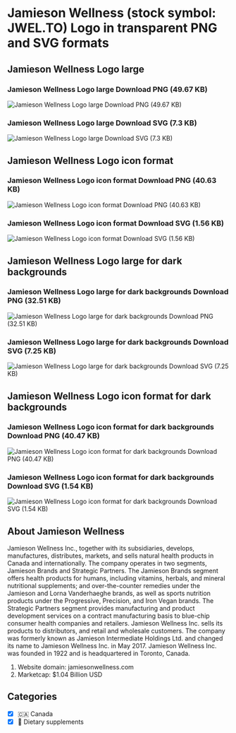 # Jamieson Wellness (stock symbol: JWEL.TO) Logo in transparent PNG and SVG formats

## Jamieson Wellness Logo large

### Jamieson Wellness Logo large Download PNG (49.67 KB)

![Jamieson Wellness Logo large Download PNG (49.67 KB)](/img/orig/JWEL.TO_BIG-fc12cb74.png)

### Jamieson Wellness Logo large Download SVG (7.3 KB)

![Jamieson Wellness Logo large Download SVG (7.3 KB)](/img/orig/JWEL.TO_BIG-f6b97268.svg)

## Jamieson Wellness Logo icon format

### Jamieson Wellness Logo icon format Download PNG (40.63 KB)

![Jamieson Wellness Logo icon format Download PNG (40.63 KB)](/img/orig/JWEL.TO-a4681c19.png)

### Jamieson Wellness Logo icon format Download SVG (1.56 KB)

![Jamieson Wellness Logo icon format Download SVG (1.56 KB)](/img/orig/JWEL.TO-e2a748e2.svg)

## Jamieson Wellness Logo large for dark backgrounds

### Jamieson Wellness Logo large for dark backgrounds Download PNG (32.51 KB)

![Jamieson Wellness Logo large for dark backgrounds Download PNG (32.51 KB)](/img/orig/JWEL.TO_BIG.D-cb12160b.png)

### Jamieson Wellness Logo large for dark backgrounds Download SVG (7.25 KB)

![Jamieson Wellness Logo large for dark backgrounds Download SVG (7.25 KB)](/img/orig/JWEL.TO_BIG.D-3354f4de.svg)

## Jamieson Wellness Logo icon format for dark backgrounds

### Jamieson Wellness Logo icon format for dark backgrounds Download PNG (40.47 KB)

![Jamieson Wellness Logo icon format for dark backgrounds Download PNG (40.47 KB)](/img/orig/JWEL.TO.D-d1b27ce3.png)

### Jamieson Wellness Logo icon format for dark backgrounds Download SVG (1.54 KB)

![Jamieson Wellness Logo icon format for dark backgrounds Download SVG (1.54 KB)](/img/orig/JWEL.TO.D-df9be015.svg)

## About Jamieson Wellness

Jamieson Wellness Inc., together with its subsidiaries, develops, manufactures, distributes, markets, and sells natural health products in Canada and internationally. The company operates in two segments, Jamieson Brands and Strategic Partners. The Jamieson Brands segment offers health products for humans, including vitamins, herbals, and mineral nutritional supplements; and over-the-counter remedies under the Jamieson and Lorna Vanderhaeghe brands, as well as sports nutrition products under the Progressive, Precision, and Iron Vegan brands. The Strategic Partners segment provides manufacturing and product development services on a contract manufacturing basis to blue-chip consumer health companies and retailers. Jamieson Wellness Inc. sells its products to distributors, and retail and wholesale customers. The company was formerly known as Jamieson Intermediate Holdings Ltd. and changed its name to Jamieson Wellness Inc. in May 2017. Jamieson Wellness Inc. was founded in 1922 and is headquartered in Toronto, Canada.

1. Website domain: jamiesonwellness.com
2. Marketcap: $1.04 Billion USD


## Categories
- [x] 🇨🇦 Canada
- [x] 🥑 Dietary supplements
